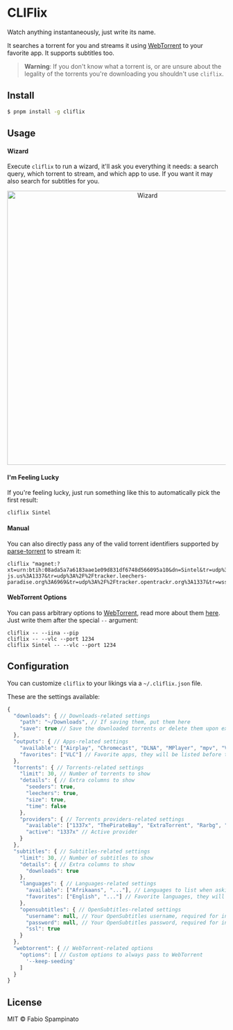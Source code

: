 # CLIFlix

Watch anything instantaneously, just write its name.

It searches a torrent for you and streams it using [WebTorrent](https://github.com/fabiospampinato/webtorrent-cli/tree/iina-pip) to your favorite app. It supports subtitles too.

> **Warning**: If you don't know what a torrent is, or are unsure about the legality of the torrents you're downloading you shouldn't use `cliflix`.

## Install

```sh
$ pnpm install -g cliflix
```

## Usage

#### Wizard

Execute `cliflix` to run a wizard, it'll ask you everything it needs: a search query, which torrent to stream, and which app to use. If you want it may also search for subtitles for you.

<p align="center">
  <img src="resources/wizard.gif" width="631" alt="Wizard">
</p>

#### I'm Feeling Lucky

If you're feeling lucky, just run something like this to automatically pick the first result:

```shell
cliflix Sintel
```

#### Manual

You can also directly pass any of the valid torrent identifiers supported by [parse-torrent](https://github.com/webtorrent/parse-torrent) to stream it:

```shell
cliflix "magnet:?xt=urn:btih:08ada5a7a6183aae1e09d831df6748d566095a10&dn=Sintel&tr=udp%3A%2F%2Fexplodie.org%3A6969&tr=udp%3A%2F%2Ftracker.coppersurfer.tk%3A6969&tr=udp%3A%2F%2Ftracker.empire-js.us%3A1337&tr=udp%3A%2F%2Ftracker.leechers-paradise.org%3A6969&tr=udp%3A%2F%2Ftracker.opentrackr.org%3A1337&tr=wss%3A%2F%2Ftracker.btorrent.xyz&tr=wss%3A%2F%2Ftracker.fastcast.nz&tr=wss%3A%2F%2Ftracker.openwebtorrent.com&ws=https%3A%2F%2Fwebtorrent.io%2Ftorrents%2F&xs=https%3A%2F%2Fwebtorrent.io%2Ftorrents%2Fsintel.torrent"
```

#### WebTorrent Options

You can pass arbitrary options to [WebTorrent](https://github.com/fabiospampinato/webtorrent-cli/tree/iina-pip), read more about them [here](https://github.com/fabiospampinato/webtorrent-cli/tree/iina-pip). Just write them after the special `--` argument:

```shell
cliflix -- --iina --pip
cliflix -- --vlc --port 1234
cliflix Sintel -- --vlc --port 1234
```

## Configuration

You can customize `cliflix` to your likings via a `~/.cliflix.json` file.

These are the settings available:

```js
{
  "downloads": { // Downloads-related settings
    "path": "~/Downloads", // If saving them, put them here
    "save": true // Save the downloaded torrents or delete them upon exit
  },
  "outputs": { // Apps-related settings
    "available": ["Airplay", "Chromecast", "DLNA", "MPlayer", "mpv", "VLC", "IINA", "XBMC"], // Apps to list when asking for the app
    "favorites": ["VLC"] // Favorite apps, they will be listed before the others
  },
  "torrents": { // Torrents-related settings
    "limit": 30, // Number of torrents to show
    "details": { // Extra columns to show
      "seeders": true,
      "leechers": true,
      "size": true,
      "time": false
    },
    "providers": { // Torrents providers-related settings
      "available": ["1337x", "ThePirateBay", "ExtraTorrent", "Rarbg", "Torrent9", "KickassTorrents", "TorrentProject", "Torrentz2"], // Providers to list if none is active
      "active": "1337x" // Active provider
    }
  },
  "subtitles": { // Subtitles-related settings
    "limit": 30, // Number of subtitles to show
    "details": { // Extra columns to show
      "downloads": true
    },
    "languages": { // Languages-related settings
      "available": ["Afrikaans", "..."], // Languages to list when asking for the subtitles' language
      "favorites": ["English", "..."] // Favorite languages, they will be listed before the others
    },
    "opensubtitles": { // OpenSubtitles-related settings
      "username": null, // Your OpenSubtitles username, required for increasing your IP quota
      "password": null, // Your OpenSubtitles password, required for increasing your IP quota
      "ssl": true
    }
  },
  "webtorrent": { // WebTorrent-related options
    "options": [ // Custom options to always pass to WebTorrent
      '--keep-seeding'
    ]
  }
}
```

## License

MIT © Fabio Spampinato

